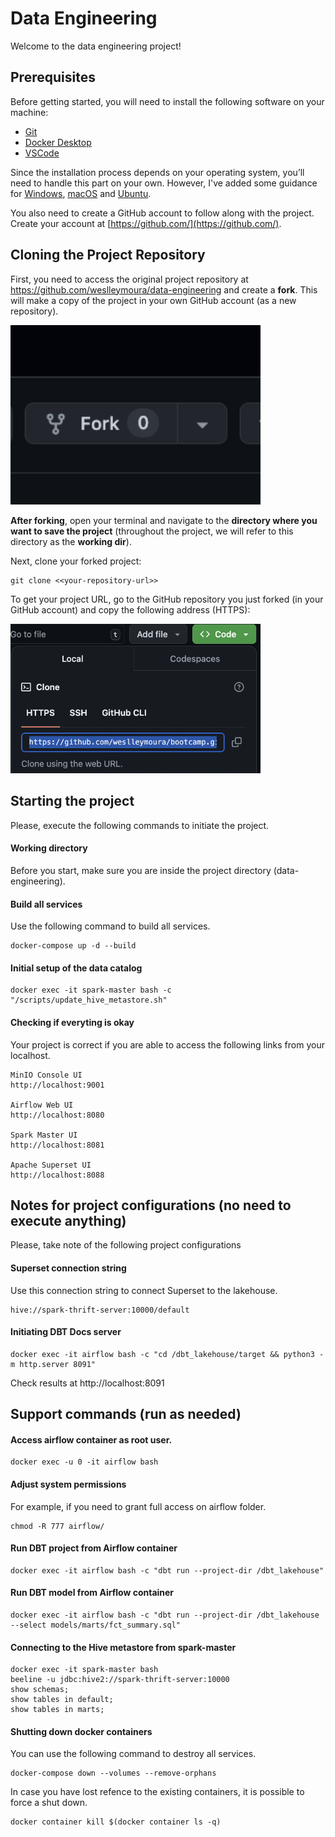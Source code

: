 # Data Engineering

Welcome to the data engineering project!

## Prerequisites

Before getting started, you will need to install the following software on your machine:

* [Git](https://git-scm.com/book/en/v2/Getting-Started-Installing-Git)  
* [Docker Desktop](https://www.docker.com/products/docker-desktop/)  
* [VSCode](https://code.visualstudio.com/)

Since the installation process depends on your operating system, you’ll need to handle this part on your own.
However, I've added some guidance for [Windows](./_support/windows.md), [macOS](./_support/macos.md) and [Ubuntu](./_support/ubuntu.md).

You also need to create a GitHub account to follow along with the project. Create your account at [https://github.com/](https://github.com/).

## Cloning the Project Repository

First, you need to access the original project repository at https://github.com/weslleymoura/data-engineering and create a **fork**. This will make a copy of the project in your own GitHub account (as a new repository).

<img src="_support/git-fork.png" width="400">

**After forking**, open your terminal and navigate to the **directory where you want to save the project** (throughout the project, we will refer to this directory as the **working dir**).

Next, clone your forked project:

```
git clone <<your-repository-url>>
```

To get your project URL, go to the GitHub repository you just forked (in your GitHub account) and copy the following address (HTTPS):

<img src="_support/git-clone.png" width="400">


## Starting the project

Please, execute the following commands to initiate the project.

#### Working directory

Before you start, make sure you are inside the project directory (data-engineering).

#### Build all services

Use the following command to build all services.

```
docker-compose up -d --build
```

#### Initial setup of the data catalog

```
docker exec -it spark-master bash -c "/scripts/update_hive_metastore.sh"
```

#### Checking if everyting is okay

Your project is correct if you are able to access the following links from your localhost.

```
MinIO Console UI
http://localhost:9001

Airflow Web UI
http://localhost:8080

Spark Master UI
http://localhost:8081

Apache Superset UI
http://localhost:8088
```

## Notes for project configurations (no need to execute anything)

Please, take note of the following project configurations 

#### Superset connection string

Use this connection string to connect Superset to the lakehouse.

```
hive://spark-thrift-server:10000/default
```

#### Initiating DBT Docs server

```
docker exec -it airflow bash -c "cd /dbt_lakehouse/target && python3 -m http.server 8091"
```

Check results at http://localhost:8091


## Support commands (run as needed)

#### Access airflow container as root user.

```
docker exec -u 0 -it airflow bash
```

#### Adjust system permissions

For example, if you need to grant full access on airflow folder.

```
chmod -R 777 airflow/
```

#### Run DBT project from Airflow container
```
docker exec -it airflow bash -c "dbt run --project-dir /dbt_lakehouse"
```

#### Run DBT model from Airflow container
```
docker exec -it airflow bash -c "dbt run --project-dir /dbt_lakehouse --select models/marts/fct_summary.sql"
```

#### Connecting to the Hive metastore from spark-master

```
docker exec -it spark-master bash
beeline -u jdbc:hive2://spark-thrift-server:10000
show schemas;
show tables in default;
show tables in marts;
```

#### Shutting down docker containers

You can use the following command to destroy all services.

```
docker-compose down --volumes --remove-orphans
```

In case you have lost refence to the existing containers, it is possible to force a shut down.

```
docker container kill $(docker container ls -q)
```